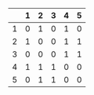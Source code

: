 |   | 1 | 2 | 3 | 4 | 5 |
| --- | --- | --- | --- | --- | --- |
| 1 | 0 | 1 | 0 | 1 | 0 |
| 2 | 1 | 0 | 0 | 1 | 1 |
| 3 | 0 | 0 | 0 | 1 | 1 |
| 4 | 1 | 1 | 1 | 0 | 0 |
| 5 | 0 | 1 | 1 | 0 | 0 |
